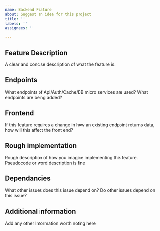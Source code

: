 ```yaml
---
name: Backend Feature
about: Suggest an idea for this project
title: ''
labels: ''
assignees: ''

---
```


## Feature Description
A clear and concise description of what the feature is.


## Endpoints
What endpoints of Api/Auth/Cache/DB micro services are used? What endpoints are being added?

## Frontend
If this feature requires a change in how an existing endpoint returns data, how will this affect the front end?

## Rough implementation
Rough description of how you imagine implementing this feature. Pseudocode or word description is fine


## Dependancies
What other issues does this issue depend on? Do other issues depend on this issue? 


## Additional information
Add any other Information worth noting here
